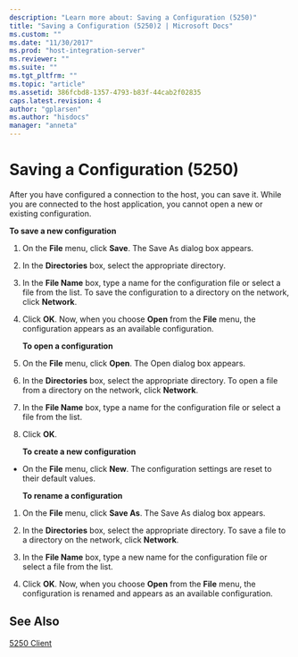 ```yaml
---
description: "Learn more about: Saving a Configuration (5250)"
title: "Saving a Configuration (5250)2 | Microsoft Docs"
ms.custom: ""
ms.date: "11/30/2017"
ms.prod: "host-integration-server"
ms.reviewer: ""
ms.suite: ""
ms.tgt_pltfrm: ""
ms.topic: "article"
ms.assetid: 386fcbd8-1357-4793-b83f-44cab2f02835
caps.latest.revision: 4
author: "gplarsen"
ms.author: "hisdocs"
manager: "anneta"
---
```

# Saving a Configuration (5250)
After you have configured a connection to the host, you can save it. While you are connected to the host application, you cannot open a new or existing configuration.  
  
 **To save a new configuration**  
  
1. On the **File** menu, click **Save**. The Save As dialog box appears.  
  
2. In the **Directories** box, select the appropriate directory.  
  
3. In the **File Name** box, type a name for the configuration file or select a file from the list. To save the configuration to a directory on the network, click **Network**.  
  
4. Click **OK**. Now, when you choose **Open** from the **File** menu, the configuration appears as an available configuration.  
  
   **To open a configuration**  
  
5. On the **File** menu, click **Open**. The Open dialog box appears.  
  
6. In the **Directories** box, select the appropriate directory. To open a file from a directory on the network, click **Network**.  
  
7. In the **File Name** box, type a name for the configuration file or select a file from the list.  
  
8. Click **OK**.  
  
   **To create a new configuration**  
  
- On the **File** menu, click **New**. The configuration settings are reset to their default values.  
  
  **To rename a configuration**  
  
1.  On the **File** menu, click **Save As**. The Save As dialog box appears.  
  
2.  In the **Directories** box, select the appropriate directory. To save a file to a directory on the network, click **Network**.  
  
3.  In the **File Name** box, type a new name for the configuration file or select a file from the list.  
  
4.  Click **OK**. Now, when you choose **Open** from the **File** menu, the configuration is renamed and appears as an available configuration.  
  
## See Also  
 [5250 Client](../core/5250-client1.md)
